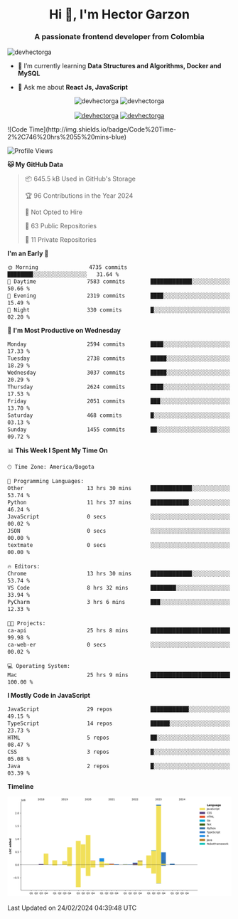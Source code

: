 <h1 align="center">Hi 👋, I'm Hector Garzon</h1>
<h3 align="center">A passionate frontend developer from Colombia</h3>

<p align="left"> <img src="https://komarev.com/ghpvc/?username=devhectorga" alt="devhectorga" /> </p>

- 🌱 I’m currently learning **Data Structures and Algorithms, Docker and MySQL**

- 💬 Ask me about **React Js, JavaScript**

<p align="center"> <img src="https://github-readme-stats.vercel.app/api?username=devhectorga&count_private=true&show_icons=true" alt="devhectorga" /> <img src="https://github-readme-stats.vercel.app/api/top-langs/?username=devhectorga&layout=compact" alt="devhectorga" /></p>

<p align="center">
<a href="https://twitter.com/devhectorga" target="blank"><img align="center" src="https://cdn.jsdelivr.net/npm/simple-icons@3.0.1/icons/twitter.svg" alt="devhectorga" height="20" width="20" /></a>
<a href="https://linkedin.com/in/devhectorga" target="blank"><img align="center" src="https://cdn.jsdelivr.net/npm/simple-icons@3.0.1/icons/linkedin.svg" alt="devhectorga" height="20" width="20" /></a>
</p>
<!--START_SECTION:waka-->
![Code Time](http://img.shields.io/badge/Code%20Time-2%2C746%20hrs%2055%20mins-blue)

![Profile Views](http://img.shields.io/badge/Profile%20Views-0-blue)

**🐱 My GitHub Data** 

> 📦 645.5 kB Used in GitHub's Storage 
 > 
> 🏆 96 Contributions in the Year 2024
 > 
> 🚫 Not Opted to Hire
 > 
> 📜 63 Public Repositories 
 > 
> 🔑 11 Private Repositories 
 > 
**I'm an Early 🐤** 

```text
🌞 Morning                4735 commits        ████████░░░░░░░░░░░░░░░░░   31.64 % 
🌆 Daytime                7583 commits        █████████████░░░░░░░░░░░░   50.66 % 
🌃 Evening                2319 commits        ████░░░░░░░░░░░░░░░░░░░░░   15.49 % 
🌙 Night                  330 commits         █░░░░░░░░░░░░░░░░░░░░░░░░   02.20 % 
```
📅 **I'm Most Productive on Wednesday** 

```text
Monday                   2594 commits        ████░░░░░░░░░░░░░░░░░░░░░   17.33 % 
Tuesday                  2738 commits        █████░░░░░░░░░░░░░░░░░░░░   18.29 % 
Wednesday                3037 commits        █████░░░░░░░░░░░░░░░░░░░░   20.29 % 
Thursday                 2624 commits        ████░░░░░░░░░░░░░░░░░░░░░   17.53 % 
Friday                   2051 commits        ███░░░░░░░░░░░░░░░░░░░░░░   13.70 % 
Saturday                 468 commits         █░░░░░░░░░░░░░░░░░░░░░░░░   03.13 % 
Sunday                   1455 commits        ██░░░░░░░░░░░░░░░░░░░░░░░   09.72 % 
```


📊 **This Week I Spent My Time On** 

```text
🕑︎ Time Zone: America/Bogota

💬 Programming Languages: 
Other                    13 hrs 30 mins      █████████████░░░░░░░░░░░░   53.74 % 
Python                   11 hrs 37 mins      ████████████░░░░░░░░░░░░░   46.24 % 
JavaScript               0 secs              ░░░░░░░░░░░░░░░░░░░░░░░░░   00.02 % 
JSON                     0 secs              ░░░░░░░░░░░░░░░░░░░░░░░░░   00.00 % 
textmate                 0 secs              ░░░░░░░░░░░░░░░░░░░░░░░░░   00.00 % 

🔥 Editors: 
Chrome                   13 hrs 30 mins      █████████████░░░░░░░░░░░░   53.74 % 
VS Code                  8 hrs 32 mins       ████████░░░░░░░░░░░░░░░░░   33.94 % 
PyCharm                  3 hrs 6 mins        ███░░░░░░░░░░░░░░░░░░░░░░   12.33 % 

🐱‍💻 Projects: 
ca-api                   25 hrs 8 mins       █████████████████████████   99.98 % 
ca-web-er                0 secs              ░░░░░░░░░░░░░░░░░░░░░░░░░   00.02 % 

💻 Operating System: 
Mac                      25 hrs 9 mins       █████████████████████████   100.00 % 
```

**I Mostly Code in JavaScript** 

```text
JavaScript               29 repos            ████████████░░░░░░░░░░░░░   49.15 % 
TypeScript               14 repos            ██████░░░░░░░░░░░░░░░░░░░   23.73 % 
HTML                     5 repos             ██░░░░░░░░░░░░░░░░░░░░░░░   08.47 % 
CSS                      3 repos             █░░░░░░░░░░░░░░░░░░░░░░░░   05.08 % 
Java                     2 repos             █░░░░░░░░░░░░░░░░░░░░░░░░   03.39 % 
```



**Timeline**

![Lines of Code chart](https://raw.githubusercontent.com/devHectorGa/devHectorGa/master/assets/bar_graph.png)


 Last Updated on 24/02/2024 04:39:48 UTC
<!--END_SECTION:waka-->
